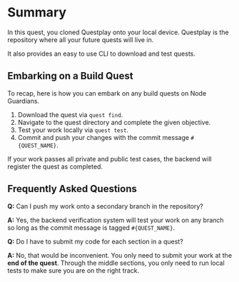 # Summary

In this quest, you cloned Questplay onto your local device. Questplay is the repository where all your future quests will live in. 

It also provides an easy to use CLI to download and test quests.

## Embarking on a Build Quest

To recap, here is how you can embark on any build quests on Node Guardians.

1. Download the quest via `quest find`.
2. Navigate to the quest directory and complete the given objective.
3. Test your work locally via `quest test`.
4. Commit and push your changes with the commit message `#{QUEST_NAME}`.

If your work passes all private and public test cases, the backend will register the quest as completed.

## Frequently Asked Questions

**Q:** Can I push my work onto a secondary branch in the repository?

**A:** Yes, the backend verification system will test your work on any branch so long as the commit message is tagged `#{QUEST_NAME}`.

**Q:** Do I have to submit my code for each section in a quest?

**A:** No, that would be inconvenient. You only need to submit your work at the **end of the quest**. Through the middle sections, you only need to run local tests to make sure you are on the right track. 